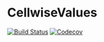 # CellwiseValues

[![Build Status](https://travis-ci.com/gridap/CellwiseValues.jl.svg?branch=master)](https://travis-ci.com/gridap/CellwiseValues.jl)
[![Codecov](https://codecov.io/gh/gridap/CellwiseValues.jl/branch/master/graph/badge.svg)](https://codecov.io/gh/gridap/CellwiseValues.jl)
